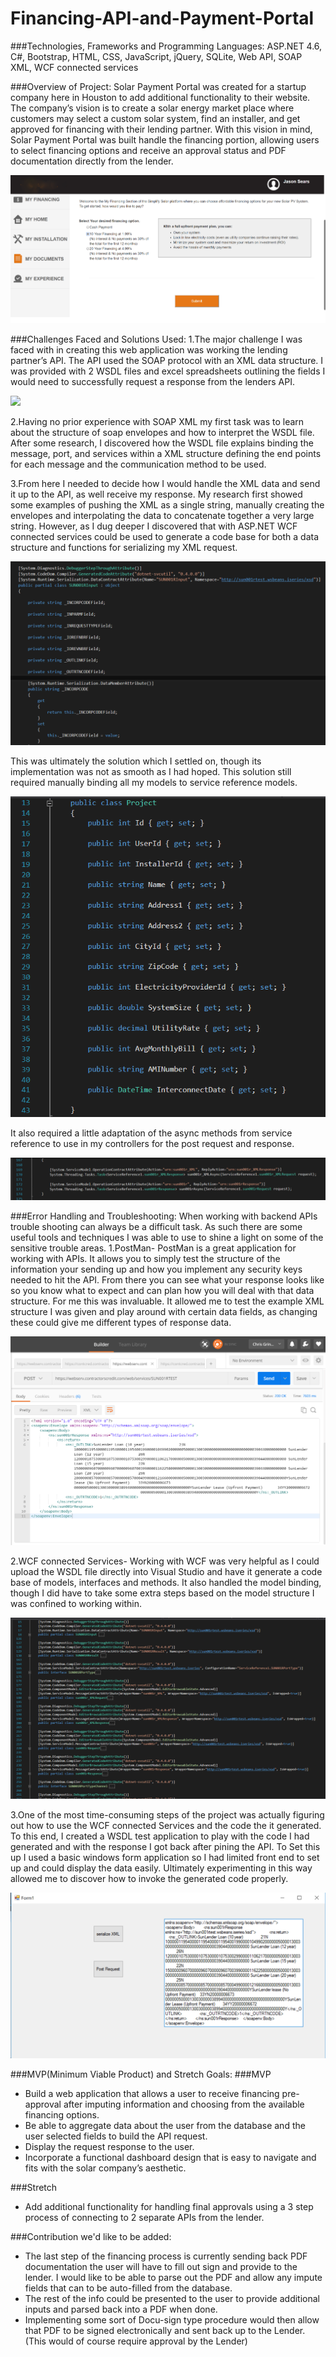 # Financing-API-and-Payment-Portal
 
###Technologies, Frameworks and Programming Languages:
ASP.NET 4.6, C#, Bootstrap, HTML, CSS, JavaScript, jQuery, SQLite, Web API, SOAP XML, WCF connected services

###Overview of Project:
Solar Payment Portal was created for a startup company here in Houston to add additional functionality to their website. The company’s vision is to create a solar energy market place where customers may select a custom solar system, find an installer, and get approved for financing with their lending partner.  With this vision in mind, Solar Payment Portal was built handle the financing portion, allowing users to select financing options and receive an approval status and PDF documentation directly from the lender. 

<img src="./Screenshots/SolarPP_Financing.png"/>

###Challenges Faced and Solutions Used:
1.The major challenge I was faced with in creating this web application was working the lending partner’s API. The API used the SOAP protocol with an XML data structure. I was provided with 2 WSDL files and excel spreadsheets outlining the fields I would need to successfully request a response from the lenders API. 

<img src=".Screenshots/SolarPP_WSDL.png"/>

2.Having no prior experience with SOAP XML my first task was to learn about the structure of soap envelopes and how to interpret the WSDL file. After some research, I discovered how the WSDL file explains binding the message, port, and services within a XML structure defining the end points for each message and the communication method to be used. 

3.From here I needed to decide how I would handle the XML data and send it up to the API, as well receive my response. My research first showed some examples of pushing the XML as a single string, manually creating the envelopes and interpolating the data to concatenate together a very large string. However, as I dug deeper I discovered that with ASP.NET WCF connected services could be used to generate a code base for both a data structure and functions for serializing my XML request. 

<img src="./Screenshots/SolarPP_WCFmodel.png"/>

This was ultimately the solution which I settled on, though its implementation was not as smooth as I had hoped. This solution still required manually binding all my models to service reference models.  

<img src="./Screenshots/SolarPP_model.png"/>

It also required a little adaptation of the async methods from service reference to use in my controllers for the post request and response. 

<img src="./Screenshots/SolarPP_WCFfunction.png"/>

###Error Handling and Troubleshooting:
When working with backend APIs trouble shooting can always be a difficult task. As such there are some useful tools and techniques I was able to use to shine a light on some of the sensitive trouble areas. 
1.PostMan- PostMan is a great application for working with APIs. It allows you to simply test the structure of the information your sending up and how you implement any security keys needed to hit the API. From there you can see what your response looks like so you know what to expect and can plan how you will deal with that data structure. For me this was invaluable. It allowed me to test the example XML structure I was given and play around with certain data fields, as changing these could give me different types of response data. 

<img src="./Screenshots/SolarPP_PostManResponse.png"/>

2.WCF connected Services- Working with WCF was very helpful as I could upload the WSDL file directly into Visual Studio and have it generate a code base of models, interfaces and methods. It also handled the model binding, though I did have to take some extra steps based on the model structure I was confined to working within. 

<img src="./Screenshots/SolarPP_WCFcode.png"/>

3.One of the most time-consuming steps of the project was actually figuring out how to use the WCF connected Services and the code the it generated. To this end, I created a WSDL test application to play with the code I had generated and with the response I got back after pining the API. To Set this up I used a basic windows form application so I had limited front end to set up and could display the data easily. Ultimately experimenting in this way allowed me to discover how to invoke the generated code properly. 

<img src="./Screenshots/SolarPP_TestForm.png"/>

###MVP(Minimum Viable Product) and Stretch Goals:
###MVP
- Build a web application that allows a user to receive financing pre- approval after imputing information and choosing from the available financing options. 
- Be able to aggregate data about the user from the database and the user selected fields to build the API request.
- Display the request response to the user. 
- Incorporate a functional dashboard design that is easy to navigate and fits with the solar company’s aesthetic.

###Stretch
- Add additional functionality for handling final approvals using a 3 step process of connecting to 2 separate APIs from the lender. 


###Contribution we'd like to be added:

- The last step of the financing process is currently sending back PDF documentation the user will have to fill out sign and provide to the lender. I would like to be able to parse out the PDF and allow any impute fields that can to be auto-filled from the database. 
- The rest of the info could be presented to the user to provide additional inputs and parsed back into a PDF when done. 
- Implementing some sort of Docu-sign type procedure would then allow that PDF to be signed electronically and sent back up to the Lender. (This would of course require approval by the Lender)
